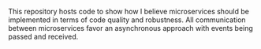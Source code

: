 This repository hosts code to show how I believe microservices should be implemented in terms of code quality and robustness. All communication between microservices favor an asynchronous approach with events being passed and received.
